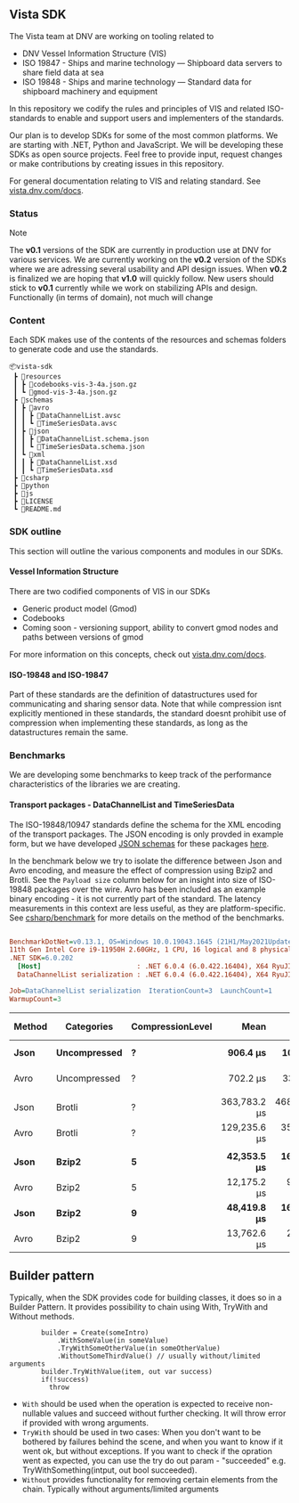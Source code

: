 ## Vista SDK
The Vista team at DNV are working on tooling related to
* DNV Vessel Information Structure (VIS)
* ISO 19847 - Ships and marine technology — Shipboard data servers to share field data at sea
* ISO 19848 - Ships and marine technology — Standard data for shipboard machinery and equipment

In this repository we codify the rules and principles of VIS and related ISO-standards to enable and support
users and implementers of the standards.

Our plan is to develop SDKs for some of the most common platforms. We are starting with .NET, Python and JavaScript.
We will be developing these SDKs as open source projects. Feel free to provide input, request changes or make contributions by creating issues in this repository.

For general documentation relating to VIS and relating standard. See [vista.dnv.com/docs](https://vista.dnv.com/docs).

### Status

> [!NOTE]  
> The **v0.1** versions of the SDK are currently in production use at DNV for various services.
> We are currently working on the **v0.2** version of the SDKs where we are adressing several usability and API design issues.
> When **v0.2** is finalized we are hoping that **v1.0** will quickly follow.
> New users should stick to **v0.1** currently while we work on stabilizing APIs and design.
> Functionally (in terms of domain), not much will change 

### Content

Each SDK makes use of the contents of the resources and schemas folders to generate code and use the standards.

```
📦vista-sdk
 ┣ 📂resources
 ┃ ┣ 📜codebooks-vis-3-4a.json.gz
 ┃ ┗ 📜gmod-vis-3-4a.json.gz
 ┣ 📂schemas
 ┃ ┣ 📂avro
 ┃ ┃ ┣ 📜DataChannelList.avsc
 ┃ ┃ ┗ 📜TimeSeriesData.avsc
 ┃ ┣ 📂json
 ┃ ┃ ┣ 📜DataChannelList.schema.json
 ┃ ┃ ┗ 📜TimeSeriesData.schema.json
 ┃ ┗ 📂xml
 ┃ ┃ ┣ 📜DataChannelList.xsd
 ┃ ┃ ┗ 📜TimeSeriesData.xsd
 ┣ 📂csharp
 ┣ 📂python
 ┣ 📂js
 ┣ 📜LICENSE
 ┗ 📜README.md
```

### SDK outline

This section will outline the various components and modules in our SDKs.

#### Vessel Information Structure

There are two codified components of VIS in our SDKs

* Generic product model (Gmod)
* Codebooks
* Coming soon - versioning support, ability to convert gmod nodes and paths between versions of gmod

For more information on this concepts, check out [vista.dnv.com/docs](https://vista.dnv.com/docs).

#### ISO-19848 and ISO-19847

Part of these standards are the definition of datastructures used for communicating and sharing sensor data.
Note that while compression isnt explicitly mentioned in these standards, the standard doesnt prohibit use
of compression when implementing these standards, as long as the datastructures remain the same.

### Benchmarks

We are developing some benchmarks to keep track of the performance characteristics of the libraries we are creating.

#### Transport packages - DataChannelList and TimeSeriesData

The ISO-19848/10947 standards define the schema for the XML encoding of the transport packages.
The JSON encoding is only provded in example form, but we have developed [JSON schemas](https://json-schema.org/) for these packages [here](schemas/json/).

In the benchmark below we try to isolate the difference between Json and Avro encoding, and measure the effect of compression using Bzip2 and Brotli.
See the `Payload size` column below for an insight into size of ISO-19848 packages over the wire.
Avro has been included as an example binary encoding - it is not currently part of the standard.
The latency measurements in this context are less useful, as they are platform-specific.
See [csharp/benchmark](csharp/benchmark) for more details on the method of the benchmarks.

``` ini

BenchmarkDotNet=v0.13.1, OS=Windows 10.0.19043.1645 (21H1/May2021Update)
11th Gen Intel Core i9-11950H 2.60GHz, 1 CPU, 16 logical and 8 physical cores
.NET SDK=6.0.202
  [Host]                        : .NET 6.0.4 (6.0.422.16404), X64 RyuJIT
  DataChannelList serialization : .NET 6.0.4 (6.0.422.16404), X64 RyuJIT

Job=DataChannelList serialization  IterationCount=3  LaunchCount=1
WarmupCount=3

```
| Method |   Categories | CompressionLevel |         Mean |        Error |       StdDev | Payload size |
|------- |------------- |----------------- |-------------:|-------------:|-------------:|-------------:|
|   **Json** | **Uncompressed** |                **?** |     **906.4 μs** |     **106.4 μs** |      **5.83 μs** |    **285.92 KB** |
|   Avro | Uncompressed |                ? |     702.2 μs |     337.7 μs |     18.51 μs |    113.22 KB |
|        |              |                  |              |              |              |              |
|   Json |       Brotli |                ? | 363,783.2 μs | 468,803.0 μs | 25,696.67 μs |     18.31 KB |
|   Avro |       Brotli |                ? | 129,235.6 μs |  35,572.9 μs |  1,949.87 μs |     18.56 KB |
|        |              |                  |              |              |              |              |
|   **Json** |        **Bzip2** |                **5** |  **42,353.5 μs** |  **16,058.2 μs** |    **880.20 μs** |     **19.19 KB** |
|   Avro |        Bzip2 |                5 |  12,175.2 μs |   9,095.2 μs |    498.54 μs |      19.5 KB |
|   **Json** |        **Bzip2** |                **9** |  **48,419.8 μs** |  **16,895.3 μs** |    **926.09 μs** |     **19.19 KB** |
|   Avro |        Bzip2 |                9 |  13,762.6 μs |   2,310.1 μs |    126.62 μs |      19.5 KB |


## Builder pattern
Typically, when the SDK provides code for building classes, it does so in a Builder Pattern. It provides possibility to chain using With, TryWith and Without methods. 
```
        builder = Create(someIntro)
            .WithSomeValue(in someValue)
            .TryWithSomeOtherValue(in someOtherValue)
            .WithoutSomeThirdValue() // usually without/limited arguments
        builder.TryWithValue(item, out var success)
        if(!success)
          throw
```
* `With` should be used when the operation is expected to receive non-nullable values and succeed without further checking. It will throw error if provided with wrong arguments.
* `TryWith` should be used in two cases: When you don't want to be bothered by failures behind the scene, and when you want to know if it went ok, but without exceptions. If you want to check if the opration went as expected, you can use the try do out param - "succeeded" e.g. TryWithSomething(intput, out bool succeeded).
* `Without` provides functionality for removing certain elements from the chain. Typically without arguments/limited arguments
